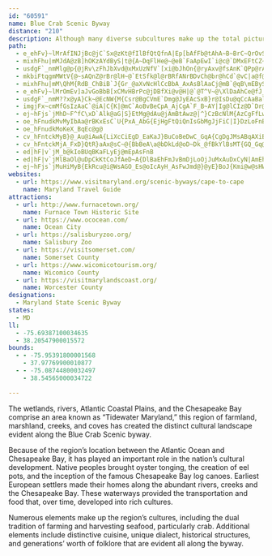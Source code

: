 ```yaml
---
id: "60591"
name: Blue Crab Scenic Byway
distance: "210"
description: Although many diverse subcultures make up the total picture of the byway, the overarching themes of the Chesapeake Country/Blue Crab region, from seafood to folklore, unite them all against the landscape of tidewater Maryland.
path:
  - e_ehFv}~lMrAfINJjBc@jC`Sx@zKt@fIlBfQtQfnA|Ep[bAfFb@tAhA~B~BrC~QrOvSvQ~@`ArAvBbA~Bt@nD^~E~@tp@fDntBJfK?|SHhKlCvlBxGxhFZfMt@bSJfGsFlg@gAxG{A`GOvAOzl@DpJPrFv@xGfOfnAtHzo@xCli@XnIQxFi@xD_Mld@gHtTcFnN}DzGs@~AY`FCdGJz[DpBTxCh@jDtBzHbUdv@fAxCdBdDpBlCvItIdArApHfKxA`D~@xDZ~BfCjSRpF^|VH`CT`Bn@~A|BlEzHzMpNrPlBtAdElBjAv@vL`KzIxGbFtEhClBdAf@fGUdd@fH`A@fCu@lF}ChA?xBb@h@@^y@|@mEZwKJ_Af@YnC?XIRa@~@sE`@mAjBmD~@eAnBkAf@?vKrAz@V|At@LNNl@Cz@m@|BBNRThCbB`GpC|EjCz@zBzElFlHxEhBbBbC~C|@rCZj@r@P|FSr@BlH~AbEjAh@d@vBlDnCrFNLN?\WbM_Nf@_BZgBRW|BsBdBmApDcA~@?
  - mixhFhu|mMJdA@zB]hOKzAYdByS|t@{A~DqFlHe@~@eB`FaApEwI`i@c@`DMxEFtCZ~D~AzMl@tCdBdGrRh\zGtKx@fB?`PNf@|B~@rWbInAVfYxBtOxAbDl@xPrGt`Ad\`FXTP^lAxAxGz@fD`AxBpAjBv@f@hBx@xAZnEd@l@RtLrKlCdBtAj@lCf@rDpAbANhALhTp@~BEbWoDva@sEv^_HpDg@`Jy@zGeAtOsE`Ae@|AmBnAe@`@Af@LjHlF
  - usdgF`_nmMlg@p{@jRv\zFhJbXvd@xMxUzNfV`[xi@bJhOn{@ryAxv@fsAnK`QPp@rA`CxDnFpElIbXvd@~DzGvArBdJlJ|HbKxCxEnPf_@hAjBl@|A
  - mkbiFtqgmMWtV{@~sAQnZ@rBr@lH~@`EtSfk@l@rBRfANrBDvCh@br@hCd`@vC|a@f@fGl@bCr@hA`Az@pzBfnBxg@tVxLnEjBvArO`NxB`CxA`CvAfDb[jkAhAzDhA~Cx@lBbCrEn_@lp@t@xBZxA
  - mixhFhu|mM\QhM{RdB_ChBiB`J{Gr_@aXvNcHlCcBbA_AxAsBlAaCj@mB`@qB\mEBySJeEnCy^FkCIiCYcCaE}Le@kCUmBEqBDuDrD{r@V_Cp@wDx@oCrBiElGuK|@sBTy@|C_P\sCF{AAgCt_@wAhFi@dBe@|B}@|TqKr@KpB@jEMnA_@`DmAdDqFfAiCjAsBb@Wh@?zMeCrA[R]@_@EiI_@mM?oADi@Nm@vIqR|@eCRmBYeCT_AbEwFlBiBvFcDfJmE~AkAv@aAd@qBr@uHr@cCjAaCh@eBxBaLh@mARMt@?|E~BzXnKxA`@nDn@vALpFGrG_AnA]nLaCbFmArBw@pDoBlr@yi@~LaL|FsGlVm[fFeG~CsC`EqClVkN|DeC~CmDrBaDbAcCt@aCf@aC^sCTmD@mE_@oNi@e[F_DN}Bh@{DlH__@nK{j@d@mDX{HZoZK_ESgDu@mFqDgNy@}EuAwZ}@cY[sFbg@sDnFeA`EmA
  - e_ehFv}~lMrOmEv]aJvGoBbB[xCMvHBrPc@jDBfXi@v@H|@`@T^V~@\XlDaAhCe@fJ_@l~AmCdI@dGb@rDf@tEjAno@hTxD~A|gAnh@|Bz@hD|@jFf@~BDzCKnC[tBK|BPbg@tPvZtJdp@|TjaBlj@dbEjtAbF~B|EvCjGzE|CrCnC~CbChDdG~Jj|Bb|DdNtU
  - usdgF`_nmM??x@yA}Ck~@EcNW{M{Csr@BgCVmE`Dmg@JyEAcSxB}r@IsDu@qCcAaBal@yr@{HwJyAeDqDaLkAiDm@iAoAoAs@e@mIaEpZuyAn@gEfMa{@zAwIdJum@VqE?oCUkEOkA}A}GoAyC_ByCyC{DeN_L_Z}T_BaBaGwHoBuBse@sb@aD_DeAyA_AsBy@aCy@qFmG}p@_A{MSqBm@aDq@aCiDiImT}f@gBmCc@a@iAo@oA[o@A}g@`FaBCaBg@cCwBaCoIag@}tBxS}`@~@yBfCsGjAoDbAyDrAuGn@qDtKuu@~AyOnAgSHgFYaQB_BTg@^MrD^vDqd@hAoErB_DhW}c@lg@kv@hRwZsBsAaKeEqMmGy@m@uI{JoCgC{CwBsKmFsCaAgDq@sCYi`@}B{Ew@mA_@cDsAmEyCkCeCkCmDgIqQcBsE}BoNkIw`@e@uGs@}Pi@kG_AaHcDeRcAkJoBoe@qD}j@o@}Ge@_EyAuHgHi^aAsD{BoFs@mAoBsCiBmBcr@mk@eCcCmD}DuVu\mBgEaAoDwKsl@i@qB}A{DsDoGk^_i@wMuSmByEmTev@_AyCgAkCeCmEwBuC{@_AiN{LsFoFsBkC}AaCgn@_mAyBgFmC_JyAaGiA}FwCfAe@ZaVeYij@iq@wBeB_C{@iR_Egk@sMmDg@u@KcDD{IfAoDp@aBJkBI{EgAcAmAsBsEyHwS
  - imgjFx~cmMfGsIzAaC`@iA|C{K|@mC`AoBvBeCpA_AjCgA`F_B~AY|Ig@lCIz@D`Dr@bAh@hAr@hAfA|AzBj@~AbAlDVxDMn}@DtMz@tI|AhE|@hBp@fAhBxBfC`BdBr@f`@vGdAZbAd@t\j[rFtFvF~GxC`CjMrHpJdFfBr@`B`@vEb@nKZjCb@fDz@`[|LtHdDvHrDpZnOhDxAnBX~BKlAUpAq@lIiGpI_FtDeBzBe@nCGvCXvJxA`Fd@df@xCbC?vDQnB_@jGgBvHqAvk@gGsAiJY_E^mHnBeV?sTKs\YgKoAwPyE_^y@yLcAog@NyGXyDn@eEz@aEvB{GrB_EnM_QrAcCxBwFhBeGhAkF^{CNiFE}BmD_x@i@yGc@_DeBmHk[_fA]aBMsB}@iR`@e@hPe]b@sAl@gDtA{ObAd@lL~DlA`AvDxErGxCbCx@dKt@vADzSQru@oA~PIpNdB~Q|CjWnDo@~^YfB}@vDEr@A~@JxAh@lBd@dAlBzC|LxLnDvDhh@n|@pI`J|IlHz[p`@rKbN`DnF`InOjVhc@jBzBdIxHpOvQ|W|[|CzElSd`@xAvBdAlAtLtKv[v^|DzEfDjFp^jp@zEgCxByAzQsMvBoArBm@zJq@nAWpA{@`D{DvAq@zAQlVOfJt@d[dB
  - ej~hFjs`jMhD~F^fC\xD`Alk@aG|S}EtMg@dAu@jAmBtAwz@|^}CzBcNlM{AzCgFfLwYnq@}BqBo@Io@HeNxGyD|AmC^{ZtCsDVs@CoOaAoBZgBr@uAbAqHnG}ClDyErGaBrCiAxCgb@zuAeq@xiCu\d`A[pAC`ACr@J~@tV`}AnAdXbCzl@e@vu@_@|~@bD|{ADxaB{K`_Eo@zW{@jXgCdcAc@tK`A~fB`Aj~@n@`FjGh]|EvZTtBNdFLz@dB|FHt@|Cva@N`Fy@|S@|C`FxaCR~DjHpa@d@fBfTr_@nH`M|C`Gb@vAf@zDd]foDFlCc@bPsAh^mAvVE~BNrLJr_@ZrYzArNNlBx@db@XdFr@vDhCxKhC|LzJb]aKdb@iCrMOtAp@fPl@hRCTdJfi@b@lDnA~Fr@lHNxLIbJDj@IlAe@dFs@tD_A`EuExOgBzGOtA]lGRlRXfJvGff@bB|NZlERlFR`MZ|U?|J^`Sn@lKzFhk@NjC?rB]xJsCr_@KxDDzCHlAd@fDfA~DrJbV~J|TdAxCZdC`Dbl@b@fCh@dBd@fAjAhBv]ld@z@jBl@fCTrC|D~w@D~CsA`p@Q~DgBbwA
  - oe_hFnudkMvMyIbAa@rBKxEsC`U{PxA_AbG{EjHgFtQiQnIsGbMgJjFiC|I}DzLoFnBq@xQeC`DMdBBfDRlOzCnG~AdLrDxKrEdTbLpHlDvIrDvI~CbEjAtIlBjyAh\jCZpFXxAXjAl@~AxAlUtU`Av@dAf@xBXvJVlZtD`F^jNJfg@QvCLh]xCvBj@r@Xxh@|V|Br@rCd@vDD~De@vU_I|DaAlCYjBAtETvIvB`JtC~BlApJdGxNbH~@|@rBnCvFvIxDjIzE~AvFpAbADzGQt@E|EkAlAMvB?pZ~AvGAzLNzJn@hBZxAd@`Af@dBrAfCxChItKlDjD|AlAbz@`j@jClAzCv@v[fClCd@jA^dG`DxDlCpB|BbIbL
  - oe_hFnudkMoKeX_BqEc@g@
  - cv_hFntckMyB}@_Au@iAwA{LiXcCiEgD_EaKaJ}BuCoBeDwC_GqA{CgDgJMsABqAXiBgCeAsBqAee@{^sPaMgLaI}QaO_B_B}B_DsBmEsRin@yAqD_CuCcDkCme@g]gFaDeBw@cEkAcb@cIoCcAyCgBgByAyCmDeYud@uBeFiAkEmDyYwEyWq@cF]wEIqE^oWEsD]cEq@_FgAaE_CmFcD_F_b@al@y@oAiBwDiAuCcAcE}AiIer@o{D_BaHgBsG{BaGsBuEaCiE{BmDqDuEwJcLoHyJ}MiOcCmD}CmGyC{JqEgPo@aB_CeFgC}DcCkC_As@eQ{L_JsHmK_Iu[aWgHkFcCsAmEkBe}@cXqF{BqFgDa@e@cHeGuBuAsDsBuFwB_RqFwFwAwHqAka@iEwB_@yDkAsCmAaEkDqG{G}M{OcD{CsAw@yD{AcSaE
  - cv_hFntckMjA_FxD}QtR}aAx@sC~@{BbBeA\a@bDkLd@oD~Dk_@fBkYlBsMT{GQ_Gq@cFiAwEi@gDgE}z@FaDT_D|Hor@~@cHnAcFzKs\pWat@rAcEn@eETeEUgYDqBLyAn@iEx@cChJ_R~aAclB
  - ed|hF|v`jM_b@kIoBUqBKaFLyEj@mEpAsFnB
  - ed|hF|v`jMlBaOl@uDpCkKtCoJfAeD~A{DlBaEhFmJvBmDjLoOjJuMxAuDxCyN|AmEhAsBxQcW~a@}q@`d@sq@pDcGfFyJlDgHxCoHzHcXdQkh@TUx@IfFhBvD`A`uAdYjEVdNKnBLjKdBfH~A~B`ApE|CpKhMjAfA|PxKbFzDfB^xDKtA_@nBgAz@_AnAkBxiBk}C
  - ej~hFjs`jMuHiMyB{EkRcu@i@WsAGO_Es@oIcAyH_AsFwJmd@}@yE}BoJ{Kmi@w@sHWoFE_GNgHXsEn@gFX{A|AyGhd@uqAlLq]x@_Dp@eDz@oG^aFRuGIsJ{Cyd@}AoSgDui@YkMDkNRuJd@gJv@gIv@mGzJum@lF}ZzFc_@`Oa|@H}@E_A
websites:
  - url: https://www.visitmaryland.org/scenic-byways/cape-to-cape
    name: Maryland Travel Guide
attractions:
  - url: http://www.furnacetown.org/
    name: Furnace Town Historic Site
  - url: https://www.ococean.com/
    name: Ocean City
  - url: https://salisburyzoo.org/
    name: Salisbury Zoo
  - url: https://visitsomerset.com/
    name: Somerset County
  - url: https://www.wicomicotourism.org/
    name: Wicomico County
  - url: https://visitmarylandscoast.org/
    name: Worcester County
designations:
  - Maryland State Scenic Byway
states:
  - MD
ll:
  - -75.69387100034635
  - 38.20547900015572
bounds:
  - - -75.95391800001568
    - 37.97769900010877
  - - -75.08744800032497
    - 38.54565000034722

---
```


The wetlands, rivers, Atlantic Coastal Plains, and the Chesapeake Bay comprise an area known as “Tidewater Maryland,” this region of farmland, marshland, creeks, and coves has created the distinct cultural landscape evident along the Blue Crab Scenic byway.

Because of the region’s location between the Atlantic Ocean and Chesapeake Bay, it has played an important role in the nation’s cultural development. Native peoples brought oyster tonging, the creation of eel pots, and the inception of the famous Chesapeake Bay log canoes. Earliest European settlers made their homes along the abundant rivers, creeks and the Chesapeake Bay. These waterways provided the transportation and food that, over time, developed into rich cultures.

Numerous elements make up the region’s cultures, including the dual tradition of farming and harvesting seafood, particularly crab. Additional elements include distinctive cuisine, unique dialect, historical structures, and generations’ worth of folklore that are evident all along the byway.
